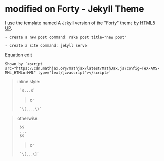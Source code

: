 # modified on Forty - Jekyll Theme

I use the template named A Jekyll version of the "Forty" theme by [HTML5 UP](https://html5up.net/).

	- create a new post command: rake post title="new post"

	- create a site command: jekyll serve

Equation edit

	Shown by `<script src="https://cdn.mathjax.org/mathjax/latest/MathJax.js?config=TeX-AMS-MML_HTMLorMML" type="text/javascript"></script>`
	
>inline style:
> 
>      `$...$`
>>or
> 
>      `\(....\)`
	
> otherwise:
> 
>      $$
>      ...
>      $$
>>or
> 
>      `\[...\]`
